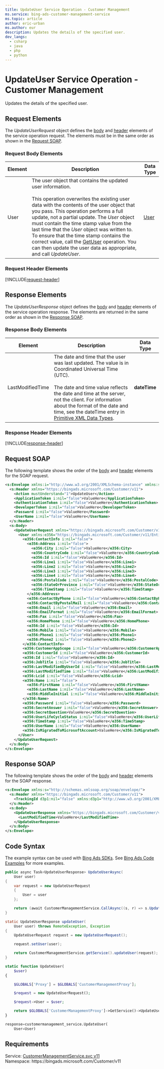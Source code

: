 ```yaml
---
title: UpdateUser Service Operation - Customer Management
ms.service: bing-ads-customer-management-service
ms.topic: article
author: eric-urban
ms.author: eur
description: Updates the details of the specified user.
dev_langs: 
  - csharp
  - java
  - php
  - python
---
```

# UpdateUser Service Operation - Customer Management
Updates the details of the specified user.

## <a name="request"></a>Request Elements
The *UpdateUserRequest* object defines the [body](#request-body) and [header](#request-header) elements of the service operation request. The elements must be in the same order as shown in the [Request SOAP](#request-soap). 

### <a name="request-body"></a>Request Body Elements

|Element|Description|Data Type|
|-----------|---------------|-------------|
|<a name="user"></a>User|The user object that contains the updated user information.<br /><br />This operation overwrites the existing user data with the contents of the user object that you pass. This operation performs a full update, not a partial update. The *User* object must contain the time stamp value from the last time that the *User* object was written to. To ensure that the time stamp contains the correct value, call the [GetUser](bingads/customer-management-service/getuser.md) operation. You can then update the user data as appropriate, and call *UpdateUser*.|[User](user.md)|

### <a name="request-header"></a>Request Header Elements
[!INCLUDE[request-header](./includes/request-header.md)]

## <a name="response"></a>Response Elements
The *UpdateUserResponse* object defines the [body](#response-body) and [header](#response-header) elements of the service operation response. The elements are returned in the same order as shown in the [Response SOAP](#response-soap).

### <a name="response-body"></a>Response Body Elements

|Element|Description|Data Type|
|-----------|---------------|-------------|
|<a name="lastmodifiedtime"></a>LastModifiedTime|The date and time that the user was last updated. The value is in Coordinated Universal Time (UTC).<br/><br/> The date and time value reflects the date and time at the server, not the client. For information about the format of the date and time, see the dateTime entry in [Primitive XML Data Types](https://go.microsoft.com/fwlink/?linkid=859198).|**dateTime**|

### <a name="response-header"></a>Response Header Elements
[!INCLUDE[response-header](./includes/response-header.md)]

## <a name="request-soap"></a>Request SOAP
The following template shows the order of the [body](#request-body) and [header](#request-header) elements for the SOAP request.

```xml
<s:Envelope xmlns:i="http://www.w3.org/2001/XMLSchema-instance" xmlns:s="http://schemas.xmlsoap.org/soap/envelope/">
  <s:Header xmlns="https://bingads.microsoft.com/Customer/v11">
    <Action mustUnderstand="1">UpdateUser</Action>
    <ApplicationToken i:nil="false">ValueHere</ApplicationToken>
    <AuthenticationToken i:nil="false">ValueHere</AuthenticationToken>
    <DeveloperToken i:nil="false">ValueHere</DeveloperToken>
    <Password i:nil="false">ValueHere</Password>
    <UserName i:nil="false">ValueHere</UserName>
  </s:Header>
  <s:Body>
    <UpdateUserRequest xmlns="https://bingads.microsoft.com/Customer/v11">
      <User xmlns:e356="https://bingads.microsoft.com/Customer/v11/Entities" i:nil="false">
        <e356:ContactInfo i:nil="false">
          <e356:Address i:nil="false">
            <e356:City i:nil="false">ValueHere</e356:City>
            <e356:CountryCode i:nil="false">ValueHere</e356:CountryCode>
            <e356:Id i:nil="false">ValueHere</e356:Id>
            <e356:Line1 i:nil="false">ValueHere</e356:Line1>
            <e356:Line2 i:nil="false">ValueHere</e356:Line2>
            <e356:Line3 i:nil="false">ValueHere</e356:Line3>
            <e356:Line4 i:nil="false">ValueHere</e356:Line4>
            <e356:PostalCode i:nil="false">ValueHere</e356:PostalCode>
            <e356:StateOrProvince i:nil="false">ValueHere</e356:StateOrProvince>
            <e356:TimeStamp i:nil="false">ValueHere</e356:TimeStamp>
          </e356:Address>
          <e356:ContactByPhone i:nil="false">ValueHere</e356:ContactByPhone>
          <e356:ContactByPostalMail i:nil="false">ValueHere</e356:ContactByPostalMail>
          <e356:Email i:nil="false">ValueHere</e356:Email>
          <e356:EmailFormat i:nil="false">ValueHere</e356:EmailFormat>
          <e356:Fax i:nil="false">ValueHere</e356:Fax>
          <e356:HomePhone i:nil="false">ValueHere</e356:HomePhone>
          <e356:Id i:nil="false">ValueHere</e356:Id>
          <e356:Mobile i:nil="false">ValueHere</e356:Mobile>
          <e356:Phone1 i:nil="false">ValueHere</e356:Phone1>
          <e356:Phone2 i:nil="false">ValueHere</e356:Phone2>
        </e356:ContactInfo>
        <e356:CustomerAppScope i:nil="false">ValueHere</e356:CustomerAppScope>
        <e356:CustomerId i:nil="false">ValueHere</e356:CustomerId>
        <e356:Id i:nil="false">ValueHere</e356:Id>
        <e356:JobTitle i:nil="false">ValueHere</e356:JobTitle>
        <e356:LastModifiedByUserId i:nil="false">ValueHere</e356:LastModifiedByUserId>
        <e356:LastModifiedTime i:nil="false">ValueHere</e356:LastModifiedTime>
        <e356:Lcid i:nil="false">ValueHere</e356:Lcid>
        <e356:Name i:nil="false">
          <e356:FirstName i:nil="false">ValueHere</e356:FirstName>
          <e356:LastName i:nil="false">ValueHere</e356:LastName>
          <e356:MiddleInitial i:nil="false">ValueHere</e356:MiddleInitial>
        </e356:Name>
        <e356:Password i:nil="false">ValueHere</e356:Password>
        <e356:SecretAnswer i:nil="false">ValueHere</e356:SecretAnswer>
        <e356:SecretQuestion>ValueHere</e356:SecretQuestion>
        <e356:UserLifeCycleStatus i:nil="false">ValueHere</e356:UserLifeCycleStatus>
        <e356:TimeStamp i:nil="false">ValueHere</e356:TimeStamp>
        <e356:UserName i:nil="false">ValueHere</e356:UserName>
        <e356:IsMigratedToMicrosoftAccount>ValueHere</e356:IsMigratedToMicrosoftAccount>
      </User>
    </UpdateUserRequest>
  </s:Body>
</s:Envelope>
```

## <a name="response-soap"></a>Response SOAP
The following template shows the order of the [body](#response-body) and [header](#response-header) elements for the SOAP response.

```xml
<s:Envelope xmlns:s="http://schemas.xmlsoap.org/soap/envelope/">
  <s:Header xmlns="https://bingads.microsoft.com/Customer/v11">
    <TrackingId d3p1:nil="false" xmlns:d3p1="http://www.w3.org/2001/XMLSchema-instance">ValueHere</TrackingId>
  </s:Header>
  <s:Body>
    <UpdateUserResponse xmlns="https://bingads.microsoft.com/Customer/v11">
      <LastModifiedTime>ValueHere</LastModifiedTime>
    </UpdateUserResponse>
  </s:Body>
</s:Envelope>
```

## <a name="example"></a>Code Syntax
The example syntax can be used with [Bing Ads SDKs](bingads/guides/client-libraries.md). See [Bing Ads Code Examples](bingads/guides/code-examples.md) for more examples.
```csharp
public async Task<UpdateUserResponse> UpdateUserAsync(
	User user)
{
	var request = new UpdateUserRequest
	{
		User = user
	};

	return (await CustomerManagementService.CallAsync((s, r) => s.UpdateUserAsync(r), request));
}
```
```java
static UpdateUserResponse updateUser(
	User user) throws RemoteException, Exception
{
	UpdateUserRequest request = new UpdateUserRequest();

	request.setUser(user);

	return CustomerManagementService.getService().updateUser(request);
}
```
```php
static function UpdateUser(
	$user)
{

	$GLOBALS['Proxy'] = $GLOBALS['CustomerManagementProxy'];

	$request = new UpdateUserRequest();

	$request->User = $user;

	return $GLOBALS['CustomerManagementProxy']->GetService()->UpdateUser($request);
}
```
```python
response=customermanagement_service.UpdateUser(
	User=User)
```

## Requirements
Service: [CustomerManagementService.svc v11](https://clientcenter.api.bingads.microsoft.com/Api/CustomerManagement/v11/CustomerManagementService.svc)  
Namespace: https\://bingads.microsoft.com/Customer/v11  

